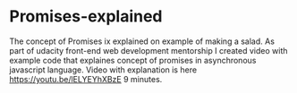 # Promises-explained
The concept of Promises ix explained on example of making a salad.
As part of udacity front-end web development mentorship I created video with example code that explaines concept of promises in asynchronous javascript language.
Video with explanation is here https://youtu.be/lELYEYhXBzE 9 minutes.
